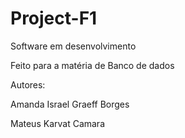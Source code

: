 # Project-F1

Software em desenvolvimento

Feito para a matéria de Banco de dados

Autores:

Amanda Israel Graeff Borges

Mateus Karvat Camara
